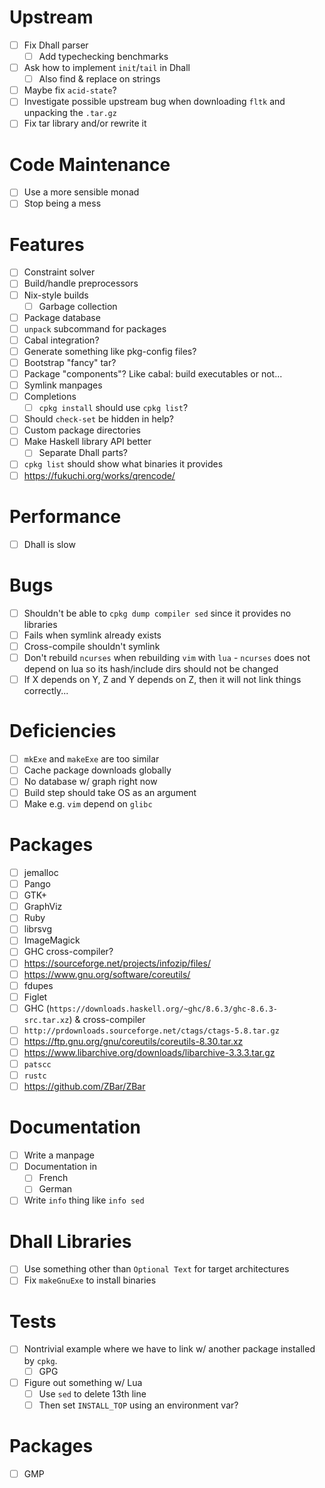 # Upstream
- [ ] Fix Dhall parser
  - [ ] Add typechecking benchmarks
- [ ] Ask how to implement `init`/`tail` in Dhall
  - [ ] Also find & replace on strings
- [ ] Maybe fix `acid-state`?
- [ ] Investigate possible upstream bug when downloading `fltk` and unpacking
  the `.tar.gz`
- [ ] Fix tar library and/or rewrite it
# Code Maintenance
- [ ] Use a more sensible monad
- [ ] Stop being a mess
# Features
- [ ] Constraint solver
- [ ] Build/handle preprocessors
- [ ] Nix-style builds
  - [ ] Garbage collection
- [ ] Package database
- [ ] `unpack` subcommand for packages
- [ ] Cabal integration?
- [ ] Generate something like pkg-config files?
- [ ] Bootstrap "fancy" tar?
- [ ] Package "components"? Like cabal: build executables or not...
- [ ] Symlink manpages
- [ ] Completions
  - [ ] `cpkg install` should use `cpkg list`?
- [ ] Should `check-set` be hidden in help?
- [ ] Custom package directories
- [ ] Make Haskell library API better
  - [ ] Separate Dhall parts?
- [ ] `cpkg list` should show what binaries it provides
- [ ] https://fukuchi.org/works/qrencode/
# Performance
- [ ] Dhall is slow
# Bugs
- [ ] Shouldn't be able to `cpkg dump compiler sed` since it provides no
  libraries
- [ ] Fails when symlink already exists
- [ ] Cross-compile shouldn't symlink
- [ ] Don't rebuild `ncurses` when rebuilding `vim` with `lua` - `ncurses`
  does not depend on lua so its hash/include dirs should not be changed
- [ ] If X depends on Y, Z and Y depends on Z, then it will not link things
  correctly...
# Deficiencies
- [ ] `mkExe` and `makeExe` are too similar
- [ ] Cache package downloads globally
- [ ] No database w/ graph right now
- [ ] Build step should take OS as an argument
- [ ] Make e.g. `vim` depend on `glibc`
# Packages
- [ ] jemalloc
- [ ] Pango
- [ ] GTK+
- [ ] GraphViz
- [ ] Ruby
- [ ] librsvg
- [ ] ImageMagick
- [ ] GHC cross-compiler?
- [ ] https://sourceforge.net/projects/infozip/files/
- [ ] https://www.gnu.org/software/coreutils/
- [ ] fdupes
- [ ] Figlet
- [ ] GHC (`https://downloads.haskell.org/~ghc/8.6.3/ghc-8.6.3-src.tar.xz`)
  & cross-compiler
- [ ] `http://prdownloads.sourceforge.net/ctags/ctags-5.8.tar.gz`
- [ ] https://ftp.gnu.org/gnu/coreutils/coreutils-8.30.tar.xz
- [ ] https://www.libarchive.org/downloads/libarchive-3.3.3.tar.gz
- [ ] `patscc`
- [ ] `rustc`
- [ ] https://github.com/ZBar/ZBar
# Documentation
- [ ] Write a manpage
- [ ] Documentation in
  - [ ] French
  - [ ] German
- [ ] Write `info` thing like `info sed`
# Dhall Libraries
- [ ] Use something other than `Optional Text` for target architectures
- [ ] Fix `makeGnuExe` to install binaries
# Tests
- [ ] Nontrivial example where we have to link w/ another package installed by
  `cpkg`.
  - [ ] GPG
- [ ] Figure out something w/ Lua
  - [ ] Use `sed` to delete 13th line
  - [ ] Then set `INSTALL_TOP` using an environment var?
# Packages
- [ ] GMP
